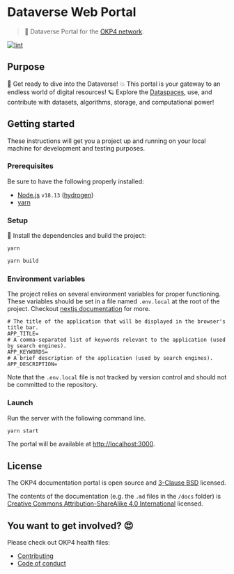 # Dataverse Web Portal

> 🔭 Dataverse Portal for the [OKP4 network](https://okp4.network).

 [![lint](https://img.shields.io/github/actions/workflow/status/okp4/portal/lint.yml?label=lint&style=for-the-badge&logo=github)](https://github.com/okp4/portal/actions/workflows/lint.yml)
## Purpose

🚀 Get ready to dive into the Dataverse! 💥 This portal is your gateway to an endless world of digital resources! 🪐 Explore the [Dataspaces](https://blog.okp4.network/what-is-a-data-space-b26ba51596b0), use, and contribute with datasets, algorithms, storage, and computational power!

## Getting started

These instructions will get you a project up and running on your local machine for development and testing purposes.

### Prerequisites

Be sure to have the following properly installed:

- [Node.js](https://nodejs.org/ru/) `v18.13` ([hydrogen](https://nodejs.org/ru/blog/release/v18.13.0/))
- [yarn](https://yarnpkg.com)

### Setup

🚚 Install the dependencies and build the project:

```sh
yarn

yarn build
```

### Environment variables

The project relies on several environment variables for proper functioning. These variables should be set in a file named `.env.local` at the root of the project.
Checkout [nextjs documentation](https://nextjs.org/docs/basic-features/environment-variables) for more.

```shell
# The title of the application that will be displayed in the browser's title bar.
APP_TITLE=
# A comma-separated list of keywords relevant to the application (used by search engines).
APP_KEYWORDS=
# A brief description of the application (used by search engines).
APP_DESCRIPTION=
```

Note that the `.env.local` file is not tracked by version control and should not be committed to the repository.

### Launch

Run the server with the following command line.

```sh
yarn start
```

The portal will be available at <http://localhost:3000>.

## License

The OKP4 documentation portal is open source and [3-Clause BSD][bsd-3-clause] licensed.

The contents of the documentation (e.g. the `.md` files in the `/docs` folder) is [Creative Commons Attribution-ShareAlike 4.0 International][cc-by-sa] licensed.

## You want to get involved? 😍

Please check out OKP4 health files:

- [Contributing](https://github.com/okp4/.github/blob/main/CONTRIBUTING.md)
- [Code of conduct](https://github.com/okp4/.github/blob/main/CODE_OF_CONDUCT.md)

[bsd-3-clause]: https://opensource.org/licenses/BSD-3-Clause
[cc-by-sa]: https://creativecommons.org/licenses/by-sa/4.0/
